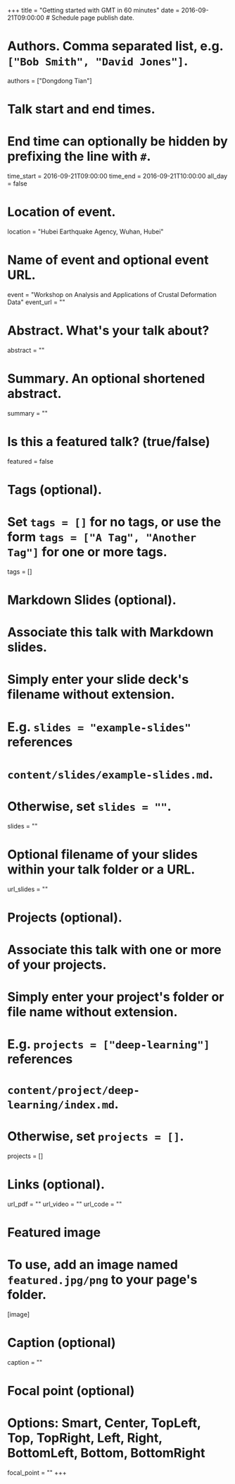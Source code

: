 +++
title = "Getting started with GMT in 60 minutes"
date = 2016-09-21T09:00:00  # Schedule page publish date.

# Authors. Comma separated list, e.g. `["Bob Smith", "David Jones"]`.
authors = ["Dongdong Tian"]

# Talk start and end times.
#   End time can optionally be hidden by prefixing the line with `#`.
time_start = 2016-09-21T09:00:00
time_end = 2016-09-21T10:00:00
all_day = false

# Location of event.
location = "Hubei Earthquake Agency, Wuhan, Hubei"

# Name of event and optional event URL.
event = "Workshop on Analysis and Applications of Crustal Deformation Data"
event_url = ""

# Abstract. What's your talk about?
abstract = ""

# Summary. An optional shortened abstract.
summary = ""

# Is this a featured talk? (true/false)
featured = false

# Tags (optional).
#   Set `tags = []` for no tags, or use the form `tags = ["A Tag", "Another Tag"]` for one or more tags.
tags = []

# Markdown Slides (optional).
#   Associate this talk with Markdown slides.
#   Simply enter your slide deck's filename without extension.
#   E.g. `slides = "example-slides"` references
#   `content/slides/example-slides.md`.
#   Otherwise, set `slides = ""`.
slides = ""

# Optional filename of your slides within your talk folder or a URL.
url_slides = ""

# Projects (optional).
#   Associate this talk with one or more of your projects.
#   Simply enter your project's folder or file name without extension.
#   E.g. `projects = ["deep-learning"]` references
#   `content/project/deep-learning/index.md`.
#   Otherwise, set `projects = []`.
projects = []

# Links (optional).
url_pdf = ""
url_video = ""
url_code = ""

# Featured image
# To use, add an image named `featured.jpg/png` to your page's folder.
[image]
  # Caption (optional)
  caption = ""

  # Focal point (optional)
  # Options: Smart, Center, TopLeft, Top, TopRight, Left, Right, BottomLeft, Bottom, BottomRight
  focal_point = ""
+++
